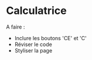 # Calculatrice

A faire : 
 - Inclure les boutons 'CE' et 'C'
 - Réviser le code
 - Styliser la page
